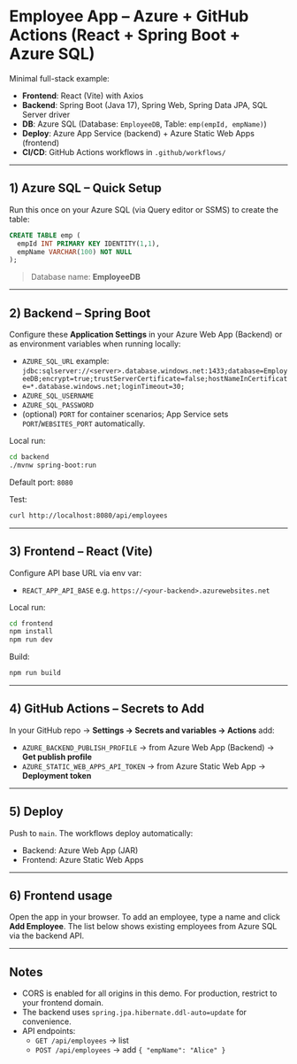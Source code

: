 # Employee App – Azure + GitHub Actions (React + Spring Boot + Azure SQL)

Minimal full-stack example:
- **Frontend**: React (Vite) with Axios
- **Backend**: Spring Boot (Java 17), Spring Web, Spring Data JPA, SQL Server driver
- **DB**: Azure SQL (Database: `EmployeeDB`, Table: `emp(empId, empName)`)
- **Deploy**: Azure App Service (backend) + Azure Static Web Apps (frontend)
- **CI/CD**: GitHub Actions workflows in `.github/workflows/`

---

## 1) Azure SQL – Quick Setup

Run this once on your Azure SQL (via Query editor or SSMS) to create the table:

```sql
CREATE TABLE emp (
  empId INT PRIMARY KEY IDENTITY(1,1),
  empName VARCHAR(100) NOT NULL
);
```

> Database name: **EmployeeDB**

---

## 2) Backend – Spring Boot

Configure these **Application Settings** in your Azure Web App (Backend) or as environment variables when running locally:

- `AZURE_SQL_URL` example:
  `jdbc:sqlserver://<server>.database.windows.net:1433;database=EmployeeDB;encrypt=true;trustServerCertificate=false;hostNameInCertificate=*.database.windows.net;loginTimeout=30;`
- `AZURE_SQL_USERNAME`
- `AZURE_SQL_PASSWORD`
- (optional) `PORT` for container scenarios; App Service sets `PORT`/`WEBSITES_PORT` automatically.

Local run:
```bash
cd backend
./mvnw spring-boot:run
```

Default port: `8080`

Test:
```bash
curl http://localhost:8080/api/employees
```

---

## 3) Frontend – React (Vite)

Configure API base URL via env var:
- `REACT_APP_API_BASE` e.g. `https://<your-backend>.azurewebsites.net`

Local run:
```bash
cd frontend
npm install
npm run dev
```

Build:
```bash
npm run build
```

---

## 4) GitHub Actions – Secrets to Add

In your GitHub repo → **Settings → Secrets and variables → Actions** add:

- `AZURE_BACKEND_PUBLISH_PROFILE` → from Azure Web App (Backend) → **Get publish profile**
- `AZURE_STATIC_WEB_APPS_API_TOKEN` → from Azure Static Web App → **Deployment token**

---

## 5) Deploy

Push to `main`. The workflows deploy automatically:
- Backend: Azure Web App (JAR)
- Frontend: Azure Static Web Apps

---

## 6) Frontend usage

Open the app in your browser. To add an employee, type a name and click **Add Employee**.
The list below shows existing employees from Azure SQL via the backend API.

---

## Notes

- CORS is enabled for all origins in this demo. For production, restrict to your frontend domain.
- The backend uses `spring.jpa.hibernate.ddl-auto=update` for convenience.
- API endpoints:
  - `GET /api/employees` → list
  - `POST /api/employees` → add `{ "empName": "Alice" }`
